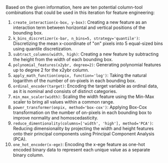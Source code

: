  Based on the given information, here are ten potential column-tool combinations that could be used in this iteration for feature engineering:

1. `create_interaction(x-box, y-box)`: Creating a new feature as an interaction term between horizontal and vertical positions of the bounding box.
2. `k_bins_discretizer(x-bar, n_bins=5, strategy='quantile')`: Discretizing the mean x-coordinate of "on" pixels into 5 equal-sized bins using quantile discretization.
3. `subtract_columns(width, high)`: Creating a new feature by subtracting the height from the width of each bounding box.
4. `polynomial_features(x2ybr, degree=2)`: Generating polynomial features up to degree 2 for the x2ybr column.
5. `apply_math_function(onpix, function='log')`: Taking the natural logarithm of the number of on-pixels in each bounding box.
6. `ordinal_encoder(target)`: Encoding the target variable as ordinal data, as it is nominal and consists of distinct categories.
7. `min_max_scaler(width)`: Scaling the width feature using the Min-Max scaler to bring all values within a common range.
8. `power_transformer(onpix, method='box-cox')`: Applying Box-Cox transformation on the number of on-pixels in each bounding box to improve normality and homoscedasticity.
9. `reduce_dimentionality(columns=['width', 'high'], method='PCA')`: Reducing dimensionality by projecting the width and height features onto their principal components using Principal Component Analysis (PCA).
10. `one_hot_encoder(x-ege)`: Encoding the x-ege feature as one-hot encoded binary data to represent each unique value as a separate binary column.
